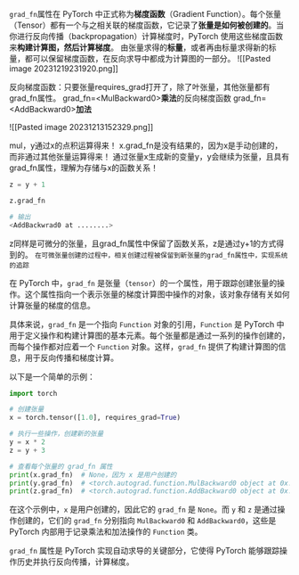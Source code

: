 `grad_fn`属性在 PyTorch 中正式称为**梯度函数**（Gradient Function）。每个张量（Tensor）都有一个与之相关联的梯度函数，它记录了**张量是如何被创建的**。当你进行反向传播（backpropagation）计算梯度时，PyTorch 使用这些梯度函数来**构建计算图，然后计算梯度**。
由张量求得的**标量**，或者再由标量求得新的标量，都可以保留梯度函数，在反向求导中都成为计算图的一部分。
![[Pasted image 20231219231920.png]]

反向梯度函数：只要张量requires_grad打开了，除了叶张量，其他张量都有grad_fn属性。
grad_fn=\<MulBackward0\>**乘法**的反向梯度函数
grad_fn=\<AddBackward0\>**加法**




![[Pasted image 20231213152329.png]]

mul，y通过x的点积运算得来！
x.grad_fn是没有结果的，因为x是手动创建的，而非通过其他张量运算得来！
通过张量x生成新的变量y，y会继续为张量，且具有grad_fn属性，理解为存储与x的函数关系！
```python
z = y + 1

z.grad_fn

# 输出
<AddBackwrad0 at ........>
```
z同样是可微分的张量，且grad_fn属性中保留了函数关系，z是通过y+1的方式得到的。
`在可微张量创建的过程中，相关创建过程被保留到新张量的grad_fn属性中，实现系统的追踪`

在 PyTorch 中，`grad_fn` 是张量（`tensor`）的一个属性，用于跟踪创建张量的操作。这个属性指向一个表示张量的梯度计算图中操作的对象，该对象存储有关如何计算张量的梯度的信息。

具体来说，`grad_fn` 是一个指向 `Function` 对象的引用，`Function` 是 PyTorch 中用于定义操作和构建计算图的基本元素。每个张量都是通过一系列的操作创建的，而每个操作都对应着一个 `Function` 对象。这样，`grad_fn` 提供了构建计算图的信息，用于反向传播和梯度计算。

以下是一个简单的示例：

```python
import torch

# 创建张量
x = torch.tensor([1.0], requires_grad=True)

# 执行一些操作，创建新的张量
y = x * 2
z = y + 3

# 查看每个张量的 grad_fn 属性
print(x.grad_fn)  # None，因为 x 是用户创建的
print(y.grad_fn)  # <torch.autograd.function.MulBackward0 object at 0x...>
print(z.grad_fn)  # <torch.autograd.function.AddBackward0 object at 0x...>
```

在这个示例中，`x` 是用户创建的，因此它的 `grad_fn` 是 `None`。而 `y` 和 `z` 是通过操作创建的，它们的 `grad_fn` 分别指向 `MulBackward0` 和 `AddBackward0`，这些是 PyTorch 内部用于记录乘法和加法操作的 `Function` 类。

`grad_fn` 属性是 PyTorch 实现自动求导的关键部分，它使得 PyTorch 能够跟踪操作历史并执行反向传播，计算梯度。